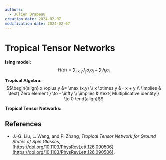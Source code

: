 ```yaml
---
authors:
  - Julien Drapeau
creation date: 2024-02-07
modification date: 2024-02-07
---
```


# Tropical Tensor Networks

**Ising model:** 
$$H(\sigma) = \sum_{i<j} J_{ij} \sigma_{i} \sigma_{j} - \sum_{i} h_{i} \sigma_{i}$$

**Tropical Algebra:** 
$$\begin{align}
x \oplus y &= \max (x,y) \\
x \otimes y &= x + y \\
\implies & \text{ Zero element } \to - \infty \\
\implies & \text{ Multiplicative identity } \to 0 
\end{align}$$

**Tropical Tensor Networks:**




## References

- J.-G. Liu, L. Wang, and P. Zhang, _Tropical Tensor Network for Ground States of Spin Glasses_, [https://doi.org/10.1103/PhysRevLett.126.090506](https://doi.org/10.1103/PhysRevLett.126.090506).


